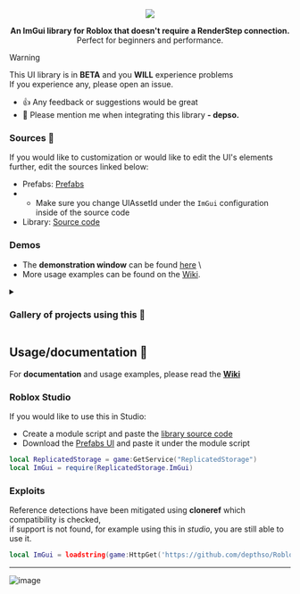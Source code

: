 <div align="center">
  <img src="https://github.com/user-attachments/assets/b220b562-519f-4914-afbf-f32ebf56dc5c"/>

  <b>An ImGui library for Roblox that doesn't require a RenderStep connection.</b>
  <br/>
  Perfect for beginners and performance.
</div>

> [!WARNING]
> This UI library is in **BETA** and you **WILL** experience problems\
> If you experience any, please open an issue.

- 👍 Any feedback or suggestions would be great
- 🔨 Please mention me when integrating this library **- depso.**

### Sources 📜
If you would like to customization or would like to edit the UI's elements further, edit the sources linked below:
- Prefabs: [Prefabs](https://create.roblox.com/store/asset/18364667141/Depso-ImGui)
- - Make sure you change UIAssetId under the `ImGui` configuration inside of the source code
- Library: [Source code](/ImGui.lua) 

### Demos
- The **demonstration window** can be found [here](/Demo%20window.lua) \
- More usage examples can be found on the [Wiki](Wiki).

<details>
<summary><h3>Gallery of projects using this 📜</h3></summary>
If you would like your content removed, please open an issue. 

<table>
	<tr>
		<td width="600">
			<h2>Roblox Therapy script</h2>
			https://www.youtube.com/watch?v=bNSkFvNlAK0
		</td>
		<td width="600">
			<img width="316" src="https://github.com/user-attachments/assets/cfffdbd2-6ba1-48f1-9b73-5b2d78878268">
		</td>
	</tr>
</table>
</details>

## Usage/documentation 🔧
For **documentation** and usage examples, please read the [**Wiki**](Wiki)

### Roblox Studio
If you would like to use this in Studio:
- Create a module script and paste the [library source code](/ImGui.lua)
- Download the [Prefabs UI](https://create.roblox.com/store/asset/18364667141/Depso-ImGui) and paste it under the module script

```lua
local ReplicatedStorage = game:GetService("ReplicatedStorage")
local ImGui = require(ReplicatedStorage.ImGui)
```

### Exploits
Reference detections have been mitigated using **cloneref** which compatibility is checked, \
if support is not found, for example using this in _studio_, you are still able to use it. 

```lua
local ImGui = loadstring(game:HttpGet('https://github.com/depthso/Roblox-ImGUI/raw/main/ImGui.lua'))()
```

<hr>

![image](https://github.com/user-attachments/assets/c050f9ba-f090-4738-90b7-b791b94133ec)
